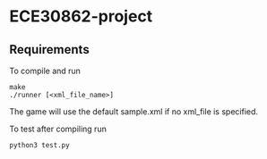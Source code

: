# ECE30862-project
## Requirements
To compile and run
```
make
./runner [<xml_file_name>]
```
The game will use the default sample.xml if no xml_file is specified.

To test after compiling run
```
python3 test.py
```

<!--
 ## References
 * [XML Parser example](https://gist.github.com/JSchaenzle/2726944)
 ## Notes
-->
